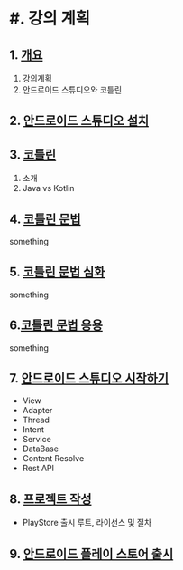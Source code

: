 # #. 강의 계획

 ## 1. [개요](Lecture/L1.md)
  1. 강의계획
  2. 안드로이드 스튜디오와 코틀린
 

 ## 2. [안드로이드 스튜디오 설치](Lecture/L2.md)
  
 ## 3. [코틀린](Lecture/L3.md)
 
   1. 소개
   2. Java vs Kotlin
  

 ## 4. [코틀린 문법](Lecture/L4.md)
 
   something
   
  

 ## 5. [코틀린 문법 심화](Lecture/L5.md)
 
   something
   
  

 ## 6.[코틀린 문법 응용](Lecture/L6.md)
 
   something
   
  

 
  ## 7. [안드로이드 스튜디오 시작하기](Lecture/L7.md)
  - View
  - Adapter
  - Thread
  - Intent
  - Service
  - DataBase
  - Content Resolve
  - Rest API
  
## 8. [프로젝트 작성](Lecture/L8.md)
 
   - PlayStore 출시 루트, 라이선스 및 절차
   
## 9. [안드로이드 플레이 스토어 출시](Lecture/L9.md)
  
